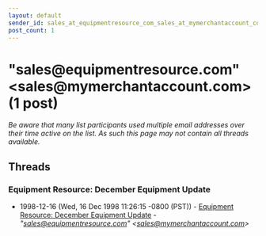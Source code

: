```yaml
---
layout: default
sender_id: sales_at_equipmentresource_com_sales_at_mymerchantaccount_com_
post_count: 1
---
```


# "sales<span>@</span>equipmentresource.com" <sales<span>@</span>mymerchantaccount.com> (1 post)

_Be aware that many list participants used multiple email addresses over their time active on the list. As such this page may not contain all threads available._

## Threads

### Equipment Resource: December Equipment Update
+ 1998-12-16 (Wed, 16 Dec 1998 11:26:15 -0800 (PST)) - [Equipment Resource: December Equipment Update](/archive/1998/12/469a38c7ecb1aee71a33c2680b7c310ae95b69acb1b7d558ed2c2bfb835c8052) - _"sales@equipmentresource.com" \<sales@mymerchantaccount.com\>_

